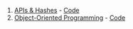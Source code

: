 1. [APIs & Hashes]() - [Code](https://github.com/learn-co-students/web-010818/tree/master/02_apis)
2. [Object-Oriented Programming](https://www.youtube.com/edit?o=U&video_id=R1yV-wDqyrs) - [Code](https://github.com/learn-co-students/web-010818/tree/master/03_oo_programming)
